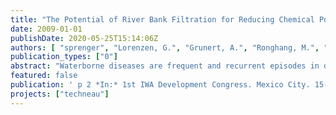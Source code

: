 ```yaml
---
title: "The Potential of River Bank Filtration for Reducing Chemical Pollutants and Pathogens from River Water ion Megacities: The New Delhi Experience"
date: 2009-01-01
publishDate: 2020-05-25T15:14:06Z
authors: [ "sprenger", "Lorenzen, G.", "Grunert, A.", "Ronghang, M.", "Mittal, A. K.", "Selinka, H.-C.", "Girones, R.", "Lopez-Pila, J. M." ]
publication_types: ["0"]
abstract: "Waterborne diseases are frequent and recurrent episodes in developing countries with deficient sanitary conditions affecting drinking water. Waterborne epidemics might affect thousands of persons, like the Hepatitis-E-epidemics of Kuntra (Naik et al. 1992) and Delhi (Ramalingaswami and Purcell, 1988) with 79,000 and 25,000 ill persons respectively. It is not by chance that both epidemics occurred after drinking water treatment suffered a failure, allowing contaminated drinking water to reach the consumers. In order to ameliorate the consequences of water scarcity and poor sanitary conditions, systems for obtaining drinking water are needed which are efficient, robust, and require only low-cost technology. River Bank Filtration (RBF) is a process during which surface water is induced to infiltrate into the subsurface, either due to a natural hydraulic gradient or the depression cone of an abstraction well. During infiltration and soil passage, the quality of the surface water is substantially improved thanks to a combination of physical, chemical, and biological processes such as filtration, dilution with genuine groundwater, sorption and biodegradation of pollutants Apart from pathogens, organic trace compounds are widespread pollutants in rivers and lakes. The capacity of RBF to effectively or even completely remove both, pathogens and many organic contaminants has been confirmed in numerous investigations (e.g., Matthess et al. 1988). Its low costs in technology and labor makes RBF a very suitable drinking water treatment tool for developing countries. The aim of this study was to ascertain if RBF kept its power to remove pollutants and pathogens even in highly polluted waters as they are encountered in many urban agglomerations in developing countries."
featured: false
publication: ' p 2 *In:* 1st IWA Development Congress. Mexico City. 15-19 November 2009'
projects: ["techneau"]
---
```


